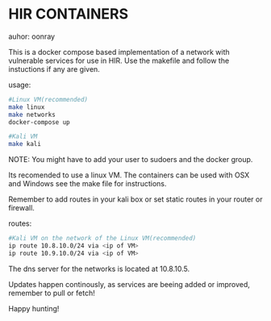 HIR CONTAINERS
===============
auhor: oonray

This is a docker compose based implementation of a network with vulnerable services for use in HIR.
Use the makefile and follow the instuctions if any are given.

usage:
```bash
#Linux VM(recommended)
make linux
make networks
docker-compose up

#Kali VM
make kali
```

NOTE: You might have to add your user to sudoers and the docker group.

Its recomended to use a linux VM.
The containers can be used with OSX and Windows see the make file for instructions.

Remember to add routes in your kali box or set static routes in your router or firewall.

routes:
```bash
#Kali VM on the network of the Linux VM(recommended)
ip route 10.8.10.0/24 via <ip of VM> 
ip route 10.9.10.0/24 via <ip of VM> 
```

The dns server for the networks is located at 10.8.10.5.

Updates happen continously, as services are beeing added or improved, remember to pull or fetch!

Happy hunting!
